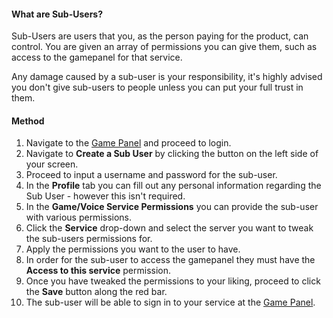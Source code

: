#### What are Sub-Users?
Sub-Users are users that you, as the person paying for the product, can control. You are given an array of permissions you can give them, such as access to the gamepanel for that service.

Any damage caused by a sub-user is your responsibility, it's highly advised you don't give sub-users to people unless you can put your full trust in them.

#### Method
1. Navigate to the [Game Panel](https://gamepanel.hexanenetworks.com) and proceed to login.
2. Navigate to **Create a Sub User** by clicking the button on the left side of your screen.
3. Proceed to input a username and password for the sub-user.
4. In the **Profile** tab you can fill out any personal information regarding the Sub User - however this isn't required.
5. In the **Game/Voice Service Permissions** you can provide the sub-user with various permissions.
6. Click the **Service** drop-down and select the server you want to tweak the sub-users permissions for.
7. Apply the permissions you want to the user to have.
8. In order for the sub-user to access the gamepanel they must have the **Access to this service** permission.
9. Once you have tweaked the permissions to your liking, proceed to click the **Save** button along the red bar.
10. The sub-user will be able to sign in to your service at the [Game Panel](https://gamepanel.hexanenetworks.com).